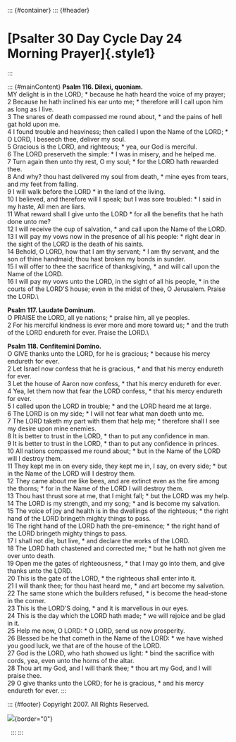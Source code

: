 ::: {#container}
::: {#header}
# [Psalter 30 Day Cycle Day 24 Morning Prayer]{.style1}
:::

::: {#mainContent}
**Psalm 116. Dilexi, quoniam.**\
MY delight is in the LORD; \* because he hath heard the voice of my
prayer;\
2 Because he hath inclined his ear unto me; \* therefore will I call
upon him as long as I live.\
3 The snares of death compassed me round about, \* and the pains of hell
gat hold upon me.\
4 I found trouble and heaviness; then called I upon the Name of the
LORD; \* O LORD, I beseech thee, deliver my soul.\
5 Gracious is the LORD, and righteous; \* yea, our God is merciful.\
6 The LORD preserveth the simple: \* I was in misery, and he helped me.\
7 Turn again then unto thy rest, O my soul; \* for the LORD hath
rewarded thee.\
8 And why? thou hast delivered my soul from death, \* mine eyes from
tears, and my feet from falling.\
9 I will walk before the LORD \* in the land of the living.\
10 I believed, and therefore will I speak; but I was sore troubled: \* I
said in my haste, All men are liars.\
11 What reward shall I give unto the LORD \* for all the benefits that
he hath done unto me?\
12 I will receive the cup of salvation, \* and call upon the Name of the
LORD.\
13 I will pay my vows now in the presence of all his people: \* right
dear in the sight of the LORD is the death of his saints.\
14 Behold, O LORD, how that I am thy servant; \* I am thy servant, and
the son of thine handmaid; thou hast broken my bonds in sunder.\
15 I will offer to thee the sacrifice of thanksgiving, \* and will call
upon the Name of the LORD.\
16 I will pay my vows unto the LORD, in the sight of all his people, \*
in the courts of the LORD\'S house; even in the midst of thee, O
Jerusalem. Praise the LORD.\

**Psalm 117. Laudate Dominum.**\
O PRAISE the LORD, all ye nations; \* praise him, all ye peoples.\
2 For his merciful kindness is ever more and more toward us; \* and the
truth of the LORD endureth for ever. Praise the LORD.\

**Psalm 118. Confitemini Domino.**\
O GIVE thanks unto the LORD, for he is gracious; \* because his mercy
endureth for ever.\
2 Let Israel now confess that he is gracious, \* and that his mercy
endureth for ever.\
3 Let the house of Aaron now confess, \* that his mercy endureth for
ever.\
4 Yea, let them now that fear the LORD confess, \* that his mercy
endureth for ever.\
5 I called upon the LORD in trouble; \* and the LORD heard me at large.\
6 The LORD is on my side; \* I will not fear what man doeth unto me.\
7 The LORD taketh my part with them that help me; \* therefore shall I
see my desire upon mine enemies.\
8 It is better to trust in the LORD, \* than to put any confidence in
man.\
9 It is better to trust in the LORD, \* than to put any confidence in
princes.\
10 All nations compassed me round about; \* but in the Name of the LORD
will I destroy them.\
11 They kept me in on every side, they kept me in, I say, on every side;
\* but in the Name of the LORD will I destroy them.\
12 They came about me like bees, and are extinct even as the fire among
the thorns; \* for in the Name of the LORD I will destroy them.\
13 Thou hast thrust sore at me, that I might fall; \* but the LORD was
my help.\
14 The LORD is my strength, and my song; \* and is become my salvation.\
15 The voice of joy and health is in the dwellings of the righteous; \*
the right hand of the LORD bringeth mighty things to pass.\
16 The right hand of the LORD hath the pre-eminence; \* the right hand
of the LORD bringeth mighty things to pass.\
17 I shall not die, but live, \* and declare the works of the LORD.\
18 The LORD hath chastened and corrected me; \* but he hath not given me
over unto death.\
19 Open me the gates of righteousness, \* that I may go into them, and
give thanks unto the LORD.\
20 This is the gate of the LORD, \* the righteous shall enter into it.\
21 I will thank thee; for thou hast heard me, \* and art become my
salvation.\
22 The same stone which the builders refused, \* is become the
head-stone in the corner.\
23 This is the LORD\'S doing, \* and it is marvellous in our eyes.\
24 This is the day which the LORD hath made; \* we will rejoice and be
glad in it.\
25 Help me now, O LORD: \* O LORD, send us now prosperity.\
26 Blessed be he that cometh in the Name of the LORD: \* we have wished
you good luck, we that are of the house of the LORD.\
27 God is the LORD, who hath showed us light: \* bind the sacrifice with
cords, yea, even unto the horns of the altar.\
28 Thou art my God, and I will thank thee; \* thou art my God, and I
will praise thee.\
29 O give thanks unto the LORD; for he is gracious, \* and his mercy
endureth for ever.
:::

::: {#footer}
Copyright 2007. All Rights Reserved.

![](http://stats.superstats.com/b/ss/DAVIDMCMANNES/1){border="0"}

 
:::
:::
